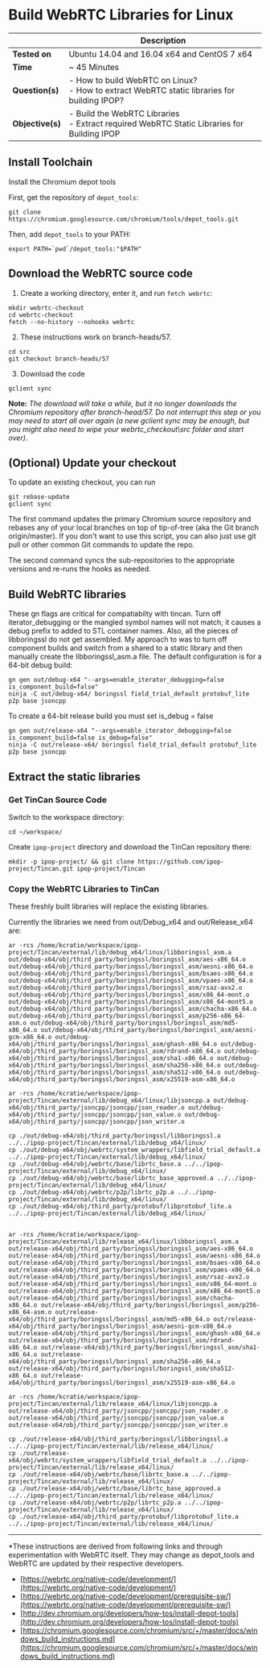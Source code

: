 # Build WebRTC Libraries for Linux

| | Description |
|---|---|
| **Tested on** | Ubuntu 14.04 and 16.04 x64 and CentOS 7 x64 |
| **Time** | ~ 45 Minutes |
| **Question(s)** | - How to build WebRTC on Linux?<br /> - How to extract WebRTC static libraries for building IPOP? |
| **Objective(s)**| - Build the WebRTC Libraries<br /> - Extract required WebRTC Static Libraries for Building IPOP |

## Install Toolchain

Install the Chromium depot tools

  First, get the repository of `depot_tools`:
  
  ```shell
  git clone https://chromium.googlesource.com/chromium/tools/depot_tools.git
  ```
  Then, add `depot_tools` to your PATH:

  ```shell
  export PATH=`pwd`/depot_tools:"$PATH"
  ```

## Download the WebRTC source code
1.  Create a working directory, enter it, and run `fetch webrtc`:

  ```shell
  mkdir webrtc-checkout
  cd webrtc-checkout
  fetch --no-history --nohooks webrtc
  ```

2.  These instructions work on branch-heads/57.
  ```shell
  cd src
  git checkout branch-heads/57
  ```

3.  Download the code
  ```shell
  gclient sync
  ```

**Note:** _The download will take a while, but it no longer downloads the Chromium repository after branch-head/57. Do not interrupt this step or you may need to start all over again (a new gclient sync may be enough, but you might also need to wipe your webrtc_checkout\src folder and start over)._


## (Optional) Update your checkout
To update an existing checkout, you can run
```
git rebase-update
gclient sync
```
The first command updates the primary Chromium source repository and rebases any of your local branches on top of tip-of-tree (aka the Git branch origin/master). If you don't want to use this script, you can also just use git pull or other common Git commands to update the repo.

The second command syncs the sub-repositories to the appropriate versions and re-runs the hooks as needed.

## Build WebRTC libraries
These gn flags are critical for compatiabilty with tincan. Turn off iterator_debugging or the mangled symbol names will not match; it causes a debug prefix to added to STL container names. Also, all the pieces of libboringssl do not get assembled. My approach to was to turn off component builds and switch from a shared to a static library and then manually create the libboringssl_asm.a file. The default configuration is for a 64-bit debug build:
  ```shell
  gn gen out/debug-x64 "--args=enable_iterator_debugging=false is_component_build=false"
  ninja -C out/debug-x64/ boringssl field_trial_default protobuf_lite p2p base jsoncpp
  ```  
  To create a 64-bit release build you must set is_debug = false
  ```shell
  gn gen out/release-x64 "--args=enable_iterator_debugging=false is_component_build=false is_debug=false"
  ninja -C out/release-x64/ boringssl field_trial_default protobuf_lite p2p base jsoncpp
  ```

## Extract the static libraries 

### Get TinCan Source Code

Switch to the workspace directory:

```shell
cd ~/workspace/
```
Create `ipop-project` directory and download the TinCan repository there:

```shell
mkdir -p ipop-project/ && git clone https://github.com/ipop-project/Tincan.git ipop-project/Tincan
```

### Copy the WebRTC Libraries to TinCan

These freshly built libraries will replace the existing libraries.

Currently the libraries we need from out/Debug_x64 and out/Release_x64 are: 
  
  ```shell
ar -rcs /home/kcratie/workspace/ipop-project/Tincan/external/lib/debug_x64/linux/libboringssl_asm.a out/debug-x64/obj/third_party/boringssl/boringssl_asm/aes-x86_64.o out/debug-x64/obj/third_party/boringssl/boringssl_asm/aesni-x86_64.o out/debug-x64/obj/third_party/boringssl/boringssl_asm/bsaes-x86_64.o out/debug-x64/obj/third_party/boringssl/boringssl_asm/vpaes-x86_64.o out/debug-x64/obj/third_party/boringssl/boringssl_asm/rsaz-avx2.o out/debug-x64/obj/third_party/boringssl/boringssl_asm/x86_64-mont.o out/debug-x64/obj/third_party/boringssl/boringssl_asm/x86_64-mont5.o out/debug-x64/obj/third_party/boringssl/boringssl_asm/chacha-x86_64.o out/debug-x64/obj/third_party/boringssl/boringssl_asm/p256-x86_64-asm.o out/debug-x64/obj/third_party/boringssl/boringssl_asm/md5-x86_64.o out/debug-x64/obj/third_party/boringssl/boringssl_asm/aesni-gcm-x86_64.o out/debug-x64/obj/third_party/boringssl/boringssl_asm/ghash-x86_64.o out/debug-x64/obj/third_party/boringssl/boringssl_asm/rdrand-x86_64.o out/debug-x64/obj/third_party/boringssl/boringssl_asm/sha1-x86_64.o out/debug-x64/obj/third_party/boringssl/boringssl_asm/sha256-x86_64.o out/debug-x64/obj/third_party/boringssl/boringssl_asm/sha512-x86_64.o out/debug-x64/obj/third_party/boringssl/boringssl_asm/x25519-asm-x86_64.o

ar -rcs /home/kcratie/workspace/ipop-project/Tincan/external/lib/debug_x64/linux/libjsoncpp.a out/debug-x64/obj/third_party/jsoncpp/jsoncpp/json_reader.o out/debug-x64/obj/third_party/jsoncpp/jsoncpp/json_value.o out/debug-x64/obj/third_party/jsoncpp/jsoncpp/json_writer.o

cp ./out/debug-x64/obj/third_party/boringssl/libboringssl.a ../../ipop-project/Tincan/external/lib/debug_x64/linux/
cp ./out/debug-x64/obj/webrtc/system_wrappers/libfield_trial_default.a ../../ipop-project/Tincan/external/lib/debug_x64/linux/
cp ./out/debug-x64/obj/webrtc/base/librtc_base.a ../../ipop-project/Tincan/external/lib/debug_x64/linux/
cp ./out/debug-x64/obj/webrtc/base/librtc_base_approved.a ../../ipop-project/Tincan/external/lib/debug_x64/linux/
cp ./out/debug-x64/obj/webrtc/p2p/librtc_p2p.a ../../ipop-project/Tincan/external/lib/debug_x64/linux/
cp ./out/debug-x64/obj/third_party/protobuf/libprotobuf_lite.a ../../ipop-project/Tincan/external/lib/debug_x64/linux/


ar -rcs /home/kcratie/workspace/ipop-project/Tincan/external/lib/release_x64/linux/libboringssl_asm.a out/release-x64/obj/third_party/boringssl/boringssl_asm/aes-x86_64.o out/release-x64/obj/third_party/boringssl/boringssl_asm/aesni-x86_64.o out/release-x64/obj/third_party/boringssl/boringssl_asm/bsaes-x86_64.o out/release-x64/obj/third_party/boringssl/boringssl_asm/vpaes-x86_64.o out/release-x64/obj/third_party/boringssl/boringssl_asm/rsaz-avx2.o out/release-x64/obj/third_party/boringssl/boringssl_asm/x86_64-mont.o out/release-x64/obj/third_party/boringssl/boringssl_asm/x86_64-mont5.o out/release-x64/obj/third_party/boringssl/boringssl_asm/chacha-x86_64.o out/release-x64/obj/third_party/boringssl/boringssl_asm/p256-x86_64-asm.o out/release-x64/obj/third_party/boringssl/boringssl_asm/md5-x86_64.o out/release-x64/obj/third_party/boringssl/boringssl_asm/aesni-gcm-x86_64.o out/release-x64/obj/third_party/boringssl/boringssl_asm/ghash-x86_64.o out/release-x64/obj/third_party/boringssl/boringssl_asm/rdrand-x86_64.o out/release-x64/obj/third_party/boringssl/boringssl_asm/sha1-x86_64.o out/release-x64/obj/third_party/boringssl/boringssl_asm/sha256-x86_64.o out/release-x64/obj/third_party/boringssl/boringssl_asm/sha512-x86_64.o out/release-x64/obj/third_party/boringssl/boringssl_asm/x25519-asm-x86_64.o

ar -rcs /home/kcratie/workspace/ipop-project/Tincan/external/lib/release_x64/linux/libjsoncpp.a out/release-x64/obj/third_party/jsoncpp/jsoncpp/json_reader.o out/release-x64/obj/third_party/jsoncpp/jsoncpp/json_value.o out/release-x64/obj/third_party/jsoncpp/jsoncpp/json_writer.o

cp ./out/release-x64/obj/third_party/boringssl/libboringssl.a ../../ipop-project/Tincan/external/lib/release_x64/linux/
cp ./out/release-x64/obj/webrtc/system_wrappers/libfield_trial_default.a ../../ipop-project/Tincan/external/lib/release_x64/linux/
cp ./out/release-x64/obj/webrtc/base/librtc_base.a ../../ipop-project/Tincan/external/lib/release_x64/linux/
cp ./out/release-x64/obj/webrtc/base/librtc_base_approved.a ../../ipop-project/Tincan/external/lib/release_x64/linux/
cp ./out/release-x64/obj/webrtc/p2p/librtc_p2p.a ../../ipop-project/Tincan/external/lib/release_x64/linux/
cp ./out/release-x64/obj/third_party/protobuf/libprotobuf_lite.a ../../ipop-project/Tincan/external/lib/release_x64/linux/
  ```

---

*These instructions are derived from following links and through experimentation with WebRTC itself. They may change as depot_tools and WebRTC are updated by their respective developers.

* [https://webrtc.org/native-code/development/](https://webrtc.org/native-code/development/)
* [https://webrtc.org/native-code/development/prerequisite-sw/](https://webrtc.org/native-code/development/prerequisite-sw/)
* [http://dev.chromium.org/developers/how-tos/install-depot-tools](http://dev.chromium.org/developers/how-tos/install-depot-tools)
* [https://chromium.googlesource.com/chromium/src/+/master/docs/windows_build_instructions.md](https://chromium.googlesource.com/chromium/src/+/master/docs/windows_build_instructions.md)